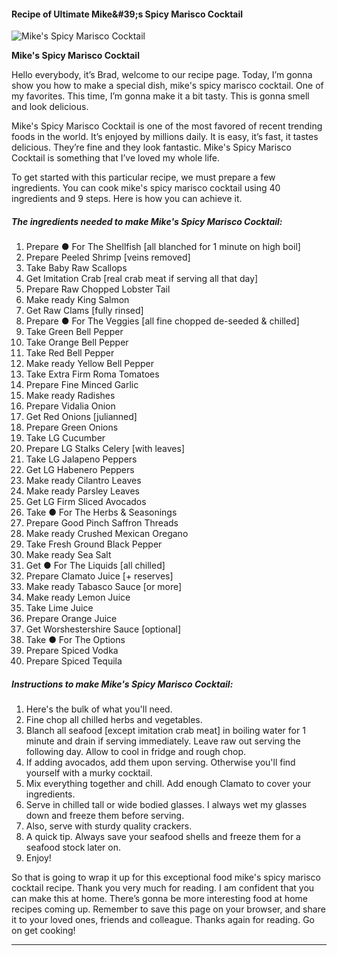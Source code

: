             

#### Recipe of Ultimate Mike&amp;#39;s Spicy Marisco Cocktail

![Mike's Spicy Marisco Cocktail](https://img-global.cpcdn.com/recipes/af06d89d2988d8fa/751x532cq70/mikes-spicy-marisco-cocktail-recipe-main-photo.jpg)

**Mike's Spicy Marisco Cocktail**

Hello everybody, it’s Brad, welcome to our recipe page. Today, I’m gonna show you how to make a special dish, mike's spicy marisco cocktail. One of my favorites. This time, I’m gonna make it a bit tasty. This is gonna smell and look delicious.

Mike's Spicy Marisco Cocktail is one of the most favored of recent trending foods in the world. It’s enjoyed by millions daily. It is easy, it’s fast, it tastes delicious. They’re fine and they look fantastic. Mike's Spicy Marisco Cocktail is something that I’ve loved my whole life.

To get started with this particular recipe, we must prepare a few ingredients. You can cook mike's spicy marisco cocktail using 40 ingredients and 9 steps. Here is how you can achieve it.

##### The ingredients needed to make Mike's Spicy Marisco Cocktail:

1.  Prepare ● For The Shellfish \[all blanched for 1 minute on high boil\]
2.  Prepare Peeled Shrimp \[veins removed\]
3.  Take Baby Raw Scallops
4.  Get Imitation Crab \[real crab meat if serving all that day\]
5.  Prepare Raw Chopped Lobster Tail
6.  Make ready King Salmon
7.  Get Raw Clams \[fully rinsed\]
8.  Prepare ● For The Veggies \[all fine chopped de-seeded & chilled\]
9.  Take Green Bell Pepper
10.  Take Orange Bell Pepper
11.  Take Red Bell Pepper
12.  Make ready Yellow Bell Pepper
13.  Take Extra Firm Roma Tomatoes
14.  Prepare Fine Minced Garlic
15.  Make ready Radishes
16.  Prepare Vidalia Onion
17.  Get Red Onions \[julianned\]
18.  Prepare Green Onions
19.  Take LG Cucumber
20.  Prepare LG Stalks Celery \[with leaves\]
21.  Take LG Jalapeno Peppers
22.  Get LG Habenero Peppers
23.  Make ready Cilantro Leaves
24.  Make ready Parsley Leaves
25.  Get LG Firm Sliced Avocados
26.  Take ● For The Herbs & Seasonings
27.  Prepare Good Pinch Saffron Threads
28.  Make ready Crushed Mexican Oregano
29.  Take Fresh Ground Black Pepper
30.  Make ready Sea Salt
31.  Get ● For The Liquids \[all chilled\]
32.  Prepare Clamato Juice \[+ reserves\]
33.  Make ready Tabasco Sauce \[or more\]
34.  Make ready Lemon Juice
35.  Take Lime Juice
36.  Prepare Orange Juice
37.  Get Worshestershire Sauce \[optional\]
38.  Take ● For The Options
39.  Prepare Spiced Vodka
40.  Prepare Spiced Tequila

##### Instructions to make Mike's Spicy Marisco Cocktail:

1.  Here's the bulk of what you'll need.
2.  Fine chop all chilled herbs and vegetables.
3.  Blanch all seafood \[except imitation crab meat\] in boiling water for 1 minute and drain if serving immediately. Leave raw out serving the following day. Allow to cool in fridge and rough chop.
4.  If adding avocados, add them upon serving. Otherwise you'll find yourself with a murky cocktail.
5.  Mix everything together and chill. Add enough Clamato to cover your ingredients.
6.  Serve in chilled tall or wide bodied glasses. I always wet my glasses down and freeze them before serving.
7.  Also, serve with sturdy quality crackers.
8.  A quick tip. Always save your seafood shells and freeze them for a seafood stock later on.
9.  Enjoy!

So that is going to wrap it up for this exceptional food mike's spicy marisco cocktail recipe. Thank you very much for reading. I am confident that you can make this at home. There’s gonna be more interesting food at home recipes coming up. Remember to save this page on your browser, and share it to your loved ones, friends and colleague. Thanks again for reading. Go on get cooking!

* * *